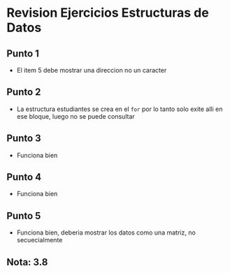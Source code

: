 # Revision Ejercicios Estructuras de Datos

## Punto 1

* El item 5 debe mostrar una direccion no un caracter

## Punto 2

* La estructura estudiantes se crea en el `for` por lo tanto solo exite alli en ese bloque, luego no se puede consultar 

## Punto 3

* Funciona bien

## Punto 4

* Funciona bien

## Punto 5

* Funciona bien, deberia mostrar los datos como una matriz, no secuecialmente
  
## Nota: 3.8
